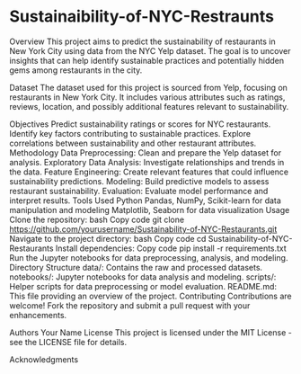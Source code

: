 # Sustainaibility-of-NYC-Restraunts
Overview
This project aims to predict the sustainability of restaurants in New York City using data from the NYC Yelp dataset. The goal is to uncover insights that can help identify sustainable practices and potentially hidden gems among restaurants in the city.

Dataset
The dataset used for this project is sourced from Yelp, focusing on restaurants in New York City. It includes various attributes such as ratings, reviews, location, and possibly additional features relevant to sustainability.

Objectives
Predict sustainability ratings or scores for NYC restaurants.
Identify key factors contributing to sustainable practices.
Explore correlations between sustainability and other restaurant attributes.
Methodology
Data Preprocessing: Clean and prepare the Yelp dataset for analysis.
Exploratory Data Analysis: Investigate relationships and trends in the data.
Feature Engineering: Create relevant features that could influence sustainability predictions.
Modeling: Build predictive models to assess restaurant sustainability.
Evaluation: Evaluate model performance and interpret results.
Tools Used
Python
Pandas, NumPy, Scikit-learn for data manipulation and modeling
Matplotlib, Seaborn for data visualization
Usage
Clone the repository:
bash
Copy code
git clone https://github.com/yourusername/Sustainability-of-NYC-Restaurants.git
Navigate to the project directory:
bash
Copy code
cd Sustainability-of-NYC-Restaurants
Install dependencies:
Copy code
pip install -r requirements.txt
Run the Jupyter notebooks for data preprocessing, analysis, and modeling.
Directory Structure
data/: Contains the raw and processed datasets.
notebooks/: Jupyter notebooks for data analysis and modeling.
scripts/: Helper scripts for data preprocessing or model evaluation.
README.md: This file providing an overview of the project.
Contributing
Contributions are welcome! Fork the repository and submit a pull request with your enhancements.

Authors
Your Name
License
This project is licensed under the MIT License - see the LICENSE file for details.

Acknowledgments
